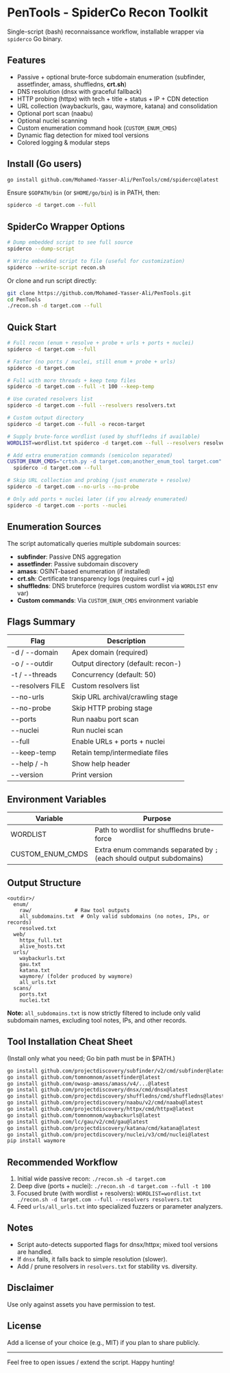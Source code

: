 # PenTools - SpiderCo Recon Toolkit

Single-script (bash) reconnaissance workflow, installable wrapper via `spiderco` Go binary.

## Features
- Passive + optional brute-force subdomain enumeration (subfinder, assetfinder, amass, shuffledns, **crt.sh**)
- DNS resolution (dnsx with graceful fallback)
- HTTP probing (httpx) with tech + title + status + IP + CDN detection
- URL collection (waybackurls, gau, waymore, katana) and consolidation
- Optional port scan (naabu)
- Optional nuclei scanning
- Custom enumeration command hook (`CUSTOM_ENUM_CMDS`)
- Dynamic flag detection for mixed tool versions
- Colored logging & modular steps

## Install (Go users)
```bash
go install github.com/Mohamed-Yasser-Ali/PenTools/cmd/spiderco@latest
```
Ensure `$GOPATH/bin` (or `$HOME/go/bin`) is in PATH, then:
```bash
spiderco -d target.com --full
```

## SpiderCo Wrapper Options
```bash
# Dump embedded script to see full source
spiderco --dump-script

# Write embedded script to file (useful for customization)
spiderco --write-script recon.sh
```

Or clone and run script directly:
```bash
git clone https://github.com/Mohamed-Yasser-Ali/PenTools.git
cd PenTools
./recon.sh -d target.com --full
```

## Quick Start
```bash
# Full recon (enum + resolve + probe + urls + ports + nuclei)
spiderco -d target.com --full

# Faster (no ports / nuclei, still enum + probe + urls)
spiderco -d target.com

# Full with more threads + keep temp files
spiderco -d target.com --full -t 100 --keep-temp

# Use curated resolvers list
spiderco -d target.com --full --resolvers resolvers.txt

# Custom output directory
spiderco -d target.com --full -o recon-target

# Supply brute-force wordlist (used by shuffledns if available)
WORDLIST=wordlist.txt spiderco -d target.com --full --resolvers resolvers.txt

# Add extra enumeration commands (semicolon separated)
CUSTOM_ENUM_CMDS="crtsh.py -d target.com;another_enum_tool target.com" \
  spiderco -d target.com --full

# Skip URL collection and probing (just enumerate + resolve)
spiderco -d target.com --no-urls --no-probe

# Only add ports + nuclei later (if you already enumerated)
spiderco -d target.com --ports --nuclei
```

## Enumeration Sources
The script automatically queries multiple subdomain sources:
- **subfinder**: Passive DNS aggregation
- **assetfinder**: Passive subdomain discovery 
- **amass**: OSINT-based enumeration (if installed)
- **crt.sh**: Certificate transparency logs (requires curl + jq)
- **shuffledns**: DNS bruteforce (requires custom wordlist via `WORDLIST` env var)
- **Custom commands**: Via `CUSTOM_ENUM_CMDS` environment variable

## Flags Summary
| Flag | Description |
|------|-------------|
| -d / --domain | Apex domain (required) |
| -o / --outdir | Output directory (default: recon-<domain>) |
| -t / --threads | Concurrency (default: 50) |
| --resolvers FILE | Custom resolvers list |
| --no-urls | Skip URL archival/crawling stage |
| --no-probe | Skip HTTP probing stage |
| --ports | Run naabu port scan |
| --nuclei | Run nuclei scan |
| --full | Enable URLs + ports + nuclei |
| --keep-temp | Retain temp/intermediate files |
| --help / -h | Show help header |
| --version | Print version |

## Environment Variables
| Variable | Purpose |
|----------|---------|
| WORDLIST | Path to wordlist for shuffledns brute-force |
| CUSTOM_ENUM_CMDS | Extra enum commands separated by `;` (each should output subdomains) |

## Output Structure

```
<outdir>/
  enum/
    raw/              # Raw tool outputs
    all_subdomains.txt  # Only valid subdomains (no notes, IPs, or records)
    resolved.txt
  web/
    httpx_full.txt
    alive_hosts.txt
  urls/
    waybackurls.txt
    gau.txt
    katana.txt
    waymore/ (folder produced by waymore)
    all_urls.txt
  scans/
    ports.txt
    nuclei.txt
```

**Note:** `all_subdomains.txt` is now strictly filtered to include only valid subdomain names, excluding tool notes, IPs, and other records.

## Tool Installation Cheat Sheet
(Install only what you need; Go bin path must be in $PATH.)
```bash
go install github.com/projectdiscovery/subfinder/v2/cmd/subfinder@latest
go install github.com/tomnomnom/assetfinder@latest
go install github.com/owasp-amass/amass/v4/...@latest
go install github.com/projectdiscovery/dnsx/cmd/dnsx@latest
go install github.com/projectdiscovery/shuffledns/cmd/shuffledns@latest
go install github.com/projectdiscovery/naabu/v2/cmd/naabu@latest
go install github.com/projectdiscovery/httpx/cmd/httpx@latest
go install github.com/tomnomnom/waybackurls@latest
go install github.com/lc/gau/v2/cmd/gau@latest
go install github.com/projectdiscovery/katana/cmd/katana@latest
go install github.com/projectdiscovery/nuclei/v3/cmd/nuclei@latest
pip install waymore
```

## Recommended Workflow
1. Initial wide passive recon: `./recon.sh -d target.com`  
2. Deep dive (ports + nuclei): `./recon.sh -d target.com --full -t 100`  
3. Focused brute (with wordlist + resolvers): `WORDLIST=wordlist.txt ./recon.sh -d target.com --full --resolvers resolvers.txt`  
4. Feed `urls/all_urls.txt` into specialized fuzzers or parameter analyzers.

## Notes
- Script auto-detects supported flags for dnsx/httpx; mixed tool versions are handled.
- If `dnsx` fails, it falls back to simple resolution (slower).
- Add / prune resolvers in `resolvers.txt` for stability vs. diversity.

## Disclaimer
Use only against assets you have permission to test.

## License
Add a license of your choice (e.g., MIT) if you plan to share publicly.

---
Feel free to open issues / extend the script. Happy hunting!
